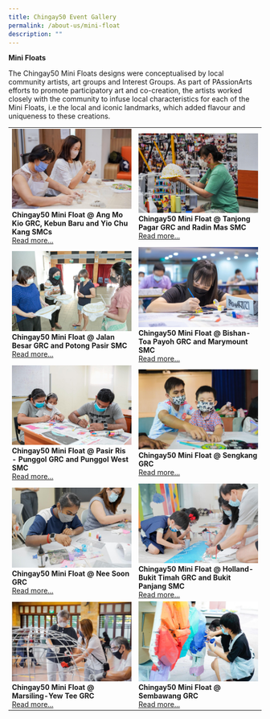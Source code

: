 ```yaml
---
title: Chingay50 Event Gallery
permalink: /about-us/mini-float
description: ""
---
```


**Mini Floats**

The Chingay50 Mini Floats designs were conceptualised by local community artists, art groups and Interest Groups. As part of PAssionArts efforts to promote participatory art and co-creation, the artists worked closely with the community to infuse local characteristics for each of the Mini Floats, i.e the local and iconic landmarks, which added flavour and uniqueness to these creations.

<table width="100%" border="0">
        <tr>
            <td width="50%" style="border:0px;">
                <img src="/images/Event%20Gallery/chingay50-mini-float-@-ang-mo-kio-grc-kebun-baru-and-yio-chu-kang-smcs-2.jpeg" alt="@ Ang Mo Kio GRC, Kebun Baru and Yio Chu Kang SMCs" style="width:370px;height:auto;" />
                <br />
                <b>Chingay50 Mini Float @ Ang Mo Kio GRC, Kebun Baru and Yio Chu Kang SMCs</b><br/>
                <a href="/event-gallery/ang-mo-kio-grc-kebun-baru-and-yio-chu-kang-smcs">Read more...</a>
            </td>
            <td width="50%" style="border:0px;">
                <img src="/images/Event%20Gallery/chingay50-mini-float-@-tanjong-pagar-grc-and-radin-mas-smc-2.jpeg" alt="@ Tanjong Pagar GRC and Radin Mas SMC" style="width:370px;height:auto;" />
                <br />
                <b>Chingay50 Mini Float @ Tanjong Pagar GRC and Radin Mas SMC</b><br/>
                <a href="/event-gallery/tanjong-pagar-grc-and-radin-mas-smc">Read more...</a>
            </td>
        </tr>
        <tr>
            <td width="50%" style="border:0px;">
                <img src="/images/Event%20Gallery/chingay50-mini-float-@-jalan-besar-grc-and-potong-pasir-smc-2.jpeg" alt="@ Jalan Besar GRC and Potong Pasir SMC" style="width:370px;height:auto;" /><br />
                <b>Chingay50 Mini Float @ Jalan Besar GRC and Potong Pasir SMC</b><br/>
                <a href="/event-gallery/jalan-besar-grc-and-potong-pasir-smc">Read more...</a>
            </td>
            <td width="50%" style="border:0px;">
                <img src="/images/Event%20Gallery/chingay50-mini-float-@-bishan-toa-payoh-grc-and-marymount-smc-2.jpeg" alt="@ Bishan-Toa Payoh GRC and Marymount SMC" style="width:370px;height:auto;" /><br />
                <b>Chingay50 Mini Float @ Bishan-Toa Payoh GRC and Marymount SMC</b><br/>
                <a href="/event-gallery/bishan-toa-payoh-grc-and-marymount-smc">Read more...</a>
            </td>
        </tr>
        <tr>
            <td width="50%" style="border:0px;">
                <img src="/images/Event%20Gallery/chingay50-mini-float-@-pasir-ris---punggol-grc-and-punggol-west-smc-2.jpeg" alt="@ Pasir Ris - Punggol GRC and Punggol West SMC" style="width:370px;height:auto;" /><br />
                <b>Chingay50 Mini Float @ Pasir Ris - Punggol GRC and Punggol West SMC</b><br/>
                <a href="/event-gallery/pasir-ris-punggol-grc-and-punggol-west-smc">Read more...</a>
            </td>
            <td width="50%" style="border:0px;">
                <img src="/images/Event%20Gallery/chingay50-mini-float-@-sengkang-grc-2.jpeg" alt="@ Sengkang GRC" style="width:370px;height:auto;" /><br />
                <b>Chingay50 Mini Float @ Sengkang GRC</b><br/>
                <a href="/event-gallery/sengkang-grc">Read more...</a>
            </td>
        </tr>
        <tr>
            <td width="50%" style="border:0px;">
                <img src="/images/Event%20Gallery/chingay50-mini-float-@-nee-soon-grc-2.jpeg" alt="@ Nee Soon GRC" style="width:370px;height:auto;" /><br />
                <b>Chingay50 Mini Float @ Nee Soon GRC</b><br/>
                <a href="/event-gallery/nee-soon-grc">Read more...</a>
            </td>
            <td width="50%" style="border:0px;">
                <img src="/images/Event%20Gallery/chingay50-mini-float-@-holland-bukit-timah-grc-and-bukit-panjang-smc-2.jpeg" alt="@ Holland-Bukit Timah GRC and Bukit Panjang SMC" style="width:370px;height:auto;" /><br />
                <b>Chingay50 Mini Float @ Holland-Bukit Timah GRC and Bukit Panjang SMC</b><br/>
                <a href="/event-gallery/holland-bukit-timah-grc-and-bukit-panjang-smc">Read more...</a>
            </td>
        </tr>
        <tr>
            <td width="50%" style="border:0px;">
                <img src="/images/Event%20Gallery/chingay50-mini-float-@-marsiling-yew-tee-grc-2.jpeg" alt="@ Marsiling-Yew Tee GRC" style="width:370px;height:auto;" /><br />
                <b>Chingay50 Mini Float @ Marsiling-Yew Tee GRC</b><br/>
                <a href="/event-gallery/marsiling-yew-tee-grc">Read more...</a>
            </td>
            <td width="50%" style="border:0px;">
                <img src="/images/Event%20Gallery/chingay50-mini-float-@-sembawang-grc-2.jpeg" alt="@ Sembawang GRC" style="width:370px;height:auto;" /><br />
                <b>Chingay50 Mini Float @ Sembawang GRC</b><br/>
                <a href="/event-gallery/sembawang-grc">Read more...</a>
            </td>
        </tr>
    </table>